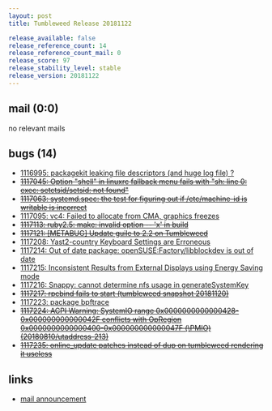 ```yaml
---
layout: post
title: Tumbleweed Release 20181122

release_available: false
release_reference_count: 14
release_reference_count_mail: 0
release_score: 97
release_stability_level: stable
release_version: 20181122
---
```


## mail (0:0)

no relevant mails

## bugs (14)

<!--more-->

- [1116995: packagekit leaking file descriptors (and huge log file) ?](https://bugzilla.opensuse.org/show_bug.cgi?id=1116995)
- ~~[1117045: Option "shell" in linuxrc fallback menu fails with "sh: line 0: exec: setctsid/setsid: not found"](https://bugzilla.opensuse.org/show_bug.cgi?id=1117045)~~
- ~~[1117063: systemd.spec: the test for figuring out if /etc/machine-id is writable is incorrect](https://bugzilla.opensuse.org/show_bug.cgi?id=1117063)~~
- [1117095: vc4: Failed to allocate from CMA, graphics freezes](https://bugzilla.opensuse.org/show_bug.cgi?id=1117095)
- ~~[1117113: ruby2.5: make: invalid option -- 'x' in build](https://bugzilla.opensuse.org/show_bug.cgi?id=1117113)~~
- ~~[1117121: \[METABUG\] Update guile to 2.2 on Tumbleweed](https://bugzilla.opensuse.org/show_bug.cgi?id=1117121)~~
- [1117208: Yast2-country Keyboard Settings are Erroneous](https://bugzilla.opensuse.org/show_bug.cgi?id=1117208)
- [1117214: Out of date package: openSUSE:Factory/libblockdev is out of date](https://bugzilla.opensuse.org/show_bug.cgi?id=1117214)
- [1117215: Inconsistent Results from External Displays using Energy Saving mode](https://bugzilla.opensuse.org/show_bug.cgi?id=1117215)
- [1117216: Snappy: cannot determine nfs usage in generateSystemKey](https://bugzilla.opensuse.org/show_bug.cgi?id=1117216)
- ~~[1117217: rpcbind fails to start (tumbleweed snapshot 20181120)](https://bugzilla.opensuse.org/show_bug.cgi?id=1117217)~~
- [1117223: package bpftrace](https://bugzilla.opensuse.org/show_bug.cgi?id=1117223)
- ~~[1117224: ACPI Warning: SystemIO range 0x0000000000000428-0x000000000000042F conflicts with OpRegion 0x0000000000000400-0x000000000000047F (\PMIO) (20180810/utaddress-213)](https://bugzilla.opensuse.org/show_bug.cgi?id=1117224)~~
- ~~[1117235: online_update patches instead of dup on tumbleweed rendering it useless](https://bugzilla.opensuse.org/show_bug.cgi?id=1117235)~~



## links

- [mail announcement](https://lists.opensuse.org/opensuse-factory/2018-11/msg00277.html)
